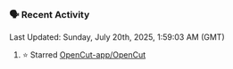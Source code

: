 ### 🗣 Recent Activity

<!--RECENT_ACTIVITY:last_update-->
Last Updated: Sunday, July 20th, 2025, 1:59:03 AM (GMT)
<!--RECENT_ACTIVITY:last_update_end-->
<!--RECENT_ACTIVITY:start-->
1. ⭐ Starred [OpenCut-app/OpenCut](https://github.com/OpenCut-app/OpenCut)<br>
<!--RECENT_ACTIVITY:end-->
